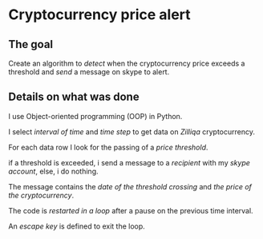 # Cryptocurrency price alert

## The goal

Create an algorithm to *detect* when the cryptocurrency price exceeds a threshold and *send* a message on skype to alert.

## Details on what was done

I use Object-oriented programming (OOP) in Python. 

I select *interval of time* and *time step* to get data on *Zilliqa* cryptocurrency. 

For each data row I look for the passing of a *price threshold*.

if a threshold is exceeded, i send a message to a *recipient* with my *skype account*, else, i do nothing. 

The message contains the *date of the threshold crossing* and *the price of the cryptocurrency*.

The code is *restarted in a loop* after a pause on the previous time interval. 

An *escape key* is defined to exit the loop. 







